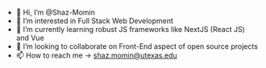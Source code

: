 - 👋 Hi, I’m @Shaz-Momin
- 👀 I’m interested in Full Stack Web Development
- 🌱 I’m currently learning robust JS frameworks like NextJS (React JS) and Vue
- 💞️ I’m looking to collaborate on Front-End aspect of open source projects
- 📫 How to reach me -> shaz.momin@utexas.edu

<!---
Shaz-Momin/Shaz-Momin is a ✨ special ✨ repository because its `README.md` (this file) appears on your GitHub profile.
You can click the Preview link to take a look at your changes.
--->
